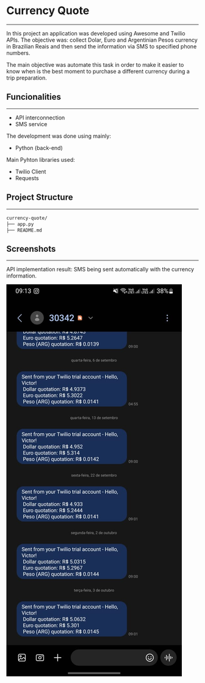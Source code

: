 
# Currency Quote

---

In this project an application was developed using Awesome and Twilio APIs. The objective was: collect Dolar, Euro and Argentinian Pesos currency in Brazilian Reais and then send the information via SMS to specified phone numbers.

The main objective was automate this task in order to make it easier to know when is the best moment to purchase a different currency during a trip preparation.
## Funcionalities

---

- API interconnection
- SMS service

The development was done using mainly:

- Python (back-end)

Main Pyhton libraries used:

- Twilio Client
- Requests

## Project Structure

---

```shell
currency-quote/
├── app.py
├── README.md
```


## Screenshots

---
API implementation result: SMS being sent automatically with the currency information.

![currency-quote-example.jpg](currency-quote-example.jpg)